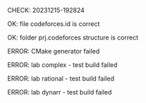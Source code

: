 CHECK: 20231215-192824
OK: file codeforces.id is correct
OK: folder prj.codeforces structure is correct
ERROR: CMake generator failed
ERROR: lab complex - test build failed
ERROR: lab rational - test build failed
ERROR: lab dynarr - test build failed
